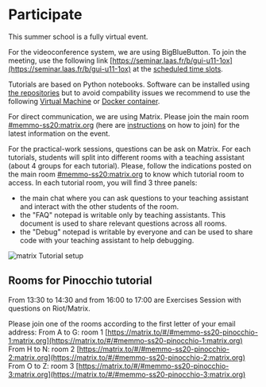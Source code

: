 # Participate

This summer school is a fully virtual event.

For the videoconference system, we are using BigBlueButton. To join the meeting, use the following link [https://seminar.laas.fr/b/gui-u11-1ox](https://seminar.laas.fr/b/gui-u11-1ox) at the [scheduled time slots](/summer-school/schedule).

Tutorials are based on Python notebooks. Software can be installed using [the repositories](/summer-school/repositories) but to avoid compability issues we recommend to use the following [Virtual Machine](/summer-school/virtual_machine) or [Docker container](/summer-school/docker).

For direct communication, we are using Matrix. Please join the main room [#memmo-ss20:matrix.org](https://matrix.to/#/#memmo-ss20:matrix.org) (here are [instructions](/summer-school/matrix) on how to join) for the latest information on the event.

For the practical-work sessions, questions can be ask on Matrix. For each tutorials, students will split into different rooms with a teaching assistant (about 4 groups for each tutorial). Please, follow the indications posted on the main room [#memmo-ss20:matrix.org](https://matrix.to/#/#memmo-ss20:matrix.org) to know which tutorial room to access. In each tutorial room, you will find 3 three panels:
- the main chat where you can ask questions to your teaching assistant and interact with the other students of the room.
- the "FAQ" notepad is writable only by teaching assistants. This document is used to share relevant questions across all rooms.
- the "Debug" notepad is writable by everyone and can be used to share code with your teaching assistant to help debugging.

![matrix Tutorial setup](/summer-school/riot_tutorial_setup.png)

## Rooms for Pinocchio tutorial

From 13:30 to 14:30 and from 16:00 to 17:00 are Exercises Session with questions on Riot/Matrix.

Please join one of the rooms according to the first letter of your email address:
From A to G: room 1 [https://matrix.to/#/#memmo-ss20-pinocchio-1:matrix.org](https://matrix.to/#/#memmo-ss20-pinocchio-1:matrix.org)
From H to N: room 2 [https://matrix.to/#/#memmo-ss20-pinocchio-2:matrix.org](https://matrix.to/#/#memmo-ss20-pinocchio-2:matrix.org)
From O to Z: room 3 [https://matrix.to/#/#memmo-ss20-pinocchio-3:matrix.org](https://matrix.to/#/#memmo-ss20-pinocchio-3:matrix.org)
